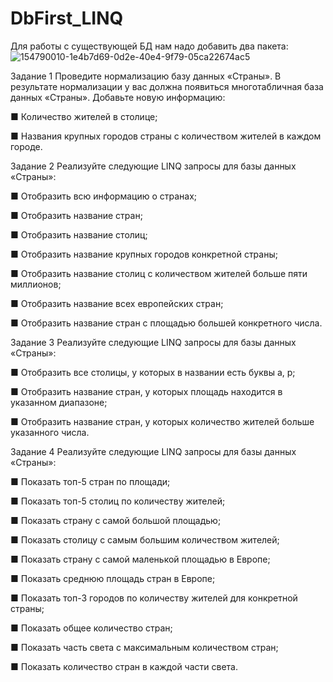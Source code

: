# DbFirst_LINQ

Для работы с существующей БД нам надо добавить два пакета:
![154790010-1e4b7d69-0d2e-40e4-9f79-05ca22674ac5](https://user-images.githubusercontent.com/86431195/187018726-49531467-e334-4569-91b3-404414eafeb8.png)

Задание 1
Проведите нормализацию базу данных «Страны». В результате нормализации у вас должна появиться многотабличная база данных «Страны». Добавьте новую информацию:

■ Количество жителей в столице;

■ Названия крупных городов страны с количеством жителей в каждом городе.

Задание 2
Реализуйте следующие LINQ запросы для базы данных «Страны»:

■ Отобразить всю информацию о странах;

■ Отобразить название стран;

■ Отобразить название столиц;

■ Отобразить название крупных городов конкретной страны;

■ Отобразить название столиц с количеством жителей больше пяти миллионов;

■ Отобразить название всех европейских стран;

■ Отобразить название стран с площадью большей конкретного числа.

Задание 3
Реализуйте следующие LINQ запросы для базы данных «Страны»:

■ Отобразить все столицы, у которых в названии есть буквы a, p;

■ Отобразить название стран, у которых площадь находится в указанном диапазоне;

■ Отобразить название стран, у которых количество жителей больше указанного числа.

Задание 4
Реализуйте следующие LINQ запросы для базы данных «Страны»:

■ Показать топ-5 стран по площади;

■ Показать топ-5 столиц по количеству жителей;

■ Показать страну с самой большой площадью;

■ Показать столицу с самым большим количеством жителей;

■ Показать страну с самой маленькой площадью в Европе;

■ Показать среднюю площадь стран в Европе;

■ Показать топ-3 городов по количеству жителей для конкретной страны;

■ Показать общее количество стран;

■ Показать часть света с максимальным количеством стран;

■ Показать количество стран в каждой части света.
